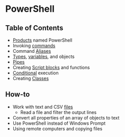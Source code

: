 # PowerShell

## Table of Contents

* [Products](./products.md) named PowerShell
* Invoking [commands](./command.md)
* Command [Aliases](./alias.md)
* [Types](./type.md), [variables](./variable.md), and objects
* [Pipes](./pipe.md)
* Creating [Script blocks](./scriptblock.md) and functions
* [Conditional](./conditional.md) execution
* Creating [Classes](./class.md)

## How-to

* Work with text and CSV [files](./file.md)
    * Read a file and filter the output lines
* Convert all properties of an array of objects to text
* Use PowerShell instead of Windows Prompt
* Using remote computers and copying files

